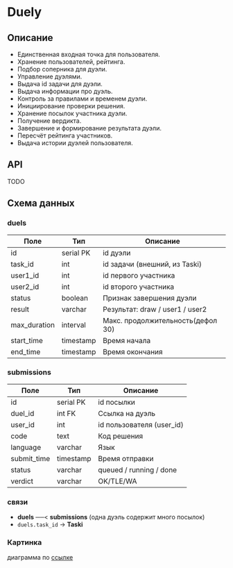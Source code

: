 # Duely

## Описание

- Единственная входная точка для пользователя.
- Хранение пользователей, рейтинга.
- Подбор соперника для дуэли.
- Управление дуэлями.
- Выдача id задачи для дуэли.
- Выдача информации про дуэль.
- Контроль за правилами и временем дуэли.
- Инициирование проверки решения.
- Хранение посылок участника дуэли.
- Получение вердикта.
- Завершение и формирование результата дуэли.
- Пересчёт рейтинга участников.
- Выдача истории дуэлей пользователя.

## API
TODO

## Схема данных
### duels
| Поле          | Тип        | Описание                             |
|---------------|------------|--------------------------------------|
| id            | serial PK  | id дуэли                             |
| task_id       | int        | id задачи (внешний, из Taski)        |
| user1_id      | int        | id первого участника                 |
| user2_id      | int        | id второго участника                 |
| status        | boolean    | Признак завершения дуэли             |
| result        | varchar    | Результат: draw / user1 / user2      |
| max_duration  | interval   | Макс. продолжительность(дефол 30)    |
| start_time    | timestamp  | Время начала                         |
| end_time      | timestamp  | Время окончания                      |

### submissions
| Поле        | Тип        | Описание                               |
|-------------|------------|----------------------------------------|
| id          | serial PK  | id посылки                             |
| duel_id     | int FK     | Ссылка на дуэль                        |
| user_id     | int        | id пользователя (user_id)              |
| code        | text       | Код решения                            |
| language    | varchar    | Язык                                   |
| submit_time | timestamp  | Время отправки                         |
| status      | varchar    | queued / running / done                |
| verdict     | varchar    | OK/TLE/WA                              |

### связи
- **duels** ──< **submissions** (одна дуэль содержит много посылок)
- `duels.task_id` →  **Taski** 

### Картинка
диаграмма по [ссылке](https://dbdiagram.io/d/68bb1a3d61a46d388ead2b84) 